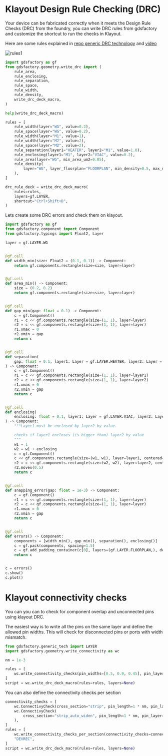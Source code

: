 # Klayout Design Rule Checking (DRC)

Your device can be fabricated correctly when it meets the Design Rule Checks (DRC) from the foundry, you can write DRC rules from gdsfactory and customize the shortcut to run the checks in Klayout.

Here are some rules explained in [repo generic DRC technology](https://github.com/klayoutmatthias/si4all) and [video](https://peertube.f-si.org/videos/watch/addc77a0-8ac7-4742-b7fb-7d24360ceb97)

![rules1](https://i.imgur.com/gNP5Npn.png)

```python
import gdsfactory as gf
from gdsfactory.geometry.write_drc import (
    rule_area,
    rule_enclosing,
    rule_separation,
    rule_space,
    rule_width,
    rule_density,
    write_drc_deck_macro,
)
```

```python
help(write_drc_deck_macro)
```

```python
rules = [
    rule_width(layer="WG", value=0.2),
    rule_space(layer="WG", value=0.2),
    rule_width(layer="M1", value=1),
    rule_width(layer="M2", value=2),
    rule_space(layer="M2", value=2),
    rule_separation(layer1="HEATER", layer2="M1", value=1.0),
    rule_enclosing(layer1="M1", layer2="VIAC", value=0.2),
    rule_area(layer="WG", min_area_um2=0.05),
    rule_density(
        layer="WG", layer_floorplan="FLOORPLAN", min_density=0.5, max_density=0.6
    ),
]

drc_rule_deck = write_drc_deck_macro(
    rules=rules,
    layers=gf.LAYER,
    shortcut="Ctrl+Shift+D",
)
```

Lets create some DRC errors and check them on klayout.

```python
import gdsfactory as gf
from gdsfactory.component import Component
from gdsfactory.typings import Float2, Layer

layer = gf.LAYER.WG


@gf.cell
def width_min(size: Float2 = (0.1, 0.1)) -> Component:
    return gf.components.rectangle(size=size, layer=layer)


@gf.cell
def area_min() -> Component:
    size = (0.2, 0.2)
    return gf.components.rectangle(size=size, layer=layer)


@gf.cell
def gap_min(gap: float = 0.1) -> Component:
    c = gf.Component()
    r1 = c << gf.components.rectangle(size=(1, 1), layer=layer)
    r2 = c << gf.components.rectangle(size=(1, 1), layer=layer)
    r1.xmax = 0
    r2.xmin = gap
    return c


@gf.cell
def separation(
    gap: float = 0.1, layer1: Layer = gf.LAYER.HEATER, layer2: Layer = gf.LAYER.M1
) -> Component:
    c = gf.Component()
    r1 = c << gf.components.rectangle(size=(1, 1), layer=layer1)
    r2 = c << gf.components.rectangle(size=(1, 1), layer=layer2)
    r1.xmax = 0
    r2.xmin = gap
    return c


@gf.cell
def enclosing(
    enclosing: float = 0.1, layer1: Layer = gf.LAYER.VIAC, layer2: Layer = gf.LAYER.M1
) -> Component:
    """Layer1 must be enclosed by layer2 by value.

    checks if layer1 encloses (is bigger than) layer2 by value
    """
    w1 = 1
    w2 = w1 + enclosing
    c = gf.Component()
    c << gf.components.rectangle(size=(w1, w1), layer=layer1, centered=True)
    r2 = c << gf.components.rectangle(size=(w2, w2), layer=layer2, centered=True)
    r2.movex(0.5)
    return c


@gf.cell
def snapping_error(gap: float = 1e-3) -> Component:
    c = gf.Component()
    r1 = c << gf.components.rectangle(size=(1, 1), layer=layer)
    r2 = c << gf.components.rectangle(size=(1, 1), layer=layer)
    r1.xmax = 0
    r2.xmin = gap
    return c


@gf.cell
def errors() -> Component:
    components = [width_min(), gap_min(), separation(), enclosing()]
    c = gf.pack(components, spacing=1.5)
    c = gf.add_padding_container(c[0], layers=(gf.LAYER.FLOORPLAN,), default=5)
    return c


c = errors()
c.show()
c.plot()
```

<!-- #region -->
# Klayout connectivity checks

You can you can to check for component overlap and unconnected pins using klayout DRC.


The easiest way is to write all the pins on the same layer and define the allowed pin widths.
This will check for disconnected pins or ports with width mismatch.
<!-- #endregion -->

```python
from gdsfactory.generic_tech import LAYER
import gdsfactory.geometry.write_connectivity as wc

nm = 1e-3

rules = [
    wc.write_connectivity_checks(pin_widths=[0.5, 0.9, 0.45], pin_layer=LAYER.PORT)
]
script = wc.write_drc_deck_macro(rules=rules, layers=None)
```


You can also define the connectivity checks per section

```python
connectivity_checks = [
    wc.ConnectivyCheck(cross_section="strip", pin_length=1 * nm, pin_layer=(1, 10)),
    wc.ConnectivyCheck(
        cross_section="strip_auto_widen", pin_length=1 * nm, pin_layer=(1, 10)
    ),
]
rules = [
    wc.write_connectivity_checks_per_section(connectivity_checks=connectivity_checks),
    "DEVREC",
]
script = wc.write_drc_deck_macro(rules=rules, layers=None)
```
